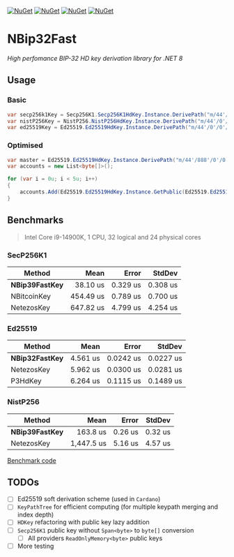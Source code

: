 [![NuGet](https://img.shields.io/nuget/v/NBip32Fast.svg)](https://www.nuget.org/packages/NBip32Fast)
[![NuGet](https://img.shields.io/nuget/v/NBip32Fast.Secp256K1.svg)](https://www.nuget.org/packages/NBip32Fast.Secp256K1)
[![NuGet](https://img.shields.io/nuget/v/NBip32Fast.Ed25519.svg)](https://www.nuget.org/packages/NBip32Fast.Ed25519)
[![NuGet](https://img.shields.io/nuget/v/NBip32Fast.NistP256.svg)](https://www.nuget.org/packages/NBip32Fast.NistP256)

# NBip32Fast
*High perfomance BIP-32 HD key derivation library for .NET 8*

## Usage
### Basic
```cs
var secp256k1Key = Secp256K1.Secp256K1HdKey.Instance.DerivePath("m/44'/0'/0'/0/0", seed).Key;
var nistP256Key = NistP256.NistP256HdKey.Instance.DerivePath("m/44'/0'/0'/0/0", seed).Key;
var ed25519Key = Ed25519.Ed25519HdKey.Instance.DerivePath("m/44'/0'/0'/0'/0'", seed).Key;
```

### Optimised
```cs
var master = Ed25519.Ed25519HdKey.Instance.DerivePath("m/44'/888'/0'/0'", seed);
var accounts = new List<byte[]>();

for (var i = 0u; i < 5u; i++)
{
    accounts.Add(Ed25519.Ed25519HdKey.Instance.GetPublic(Ed25519.Ed25519HdKey.Instance.Derive(master, new KeyPathElement(i, true)).Key));
}
```

## Benchmarks
> Intel Core i9-14900K, 1 CPU, 32 logical and 24 physical cores

### SecP256K1
| Method        | Mean      | Error    | StdDev   |
|-------------- |----------:|---------:|---------:|
| **NBip39FastKey** |  38.10 us | 0.329 us | 0.308 us |
| NBitcoinKey   | 454.49 us | 0.789 us | 0.700 us |
| NetezosKey    | 647.82 us | 4.799 us | 4.254 us |

### Ed25519
| Method        | Mean     | Error     | StdDev    |
|-------------- |---------:|----------:|----------:|
| **NBip32FastKey** | 4.561 us | 0.0242 us | 0.0227 us |
| NetezosKey    | 5.962 us | 0.0300 us | 0.0281 us |
| P3HdKey       | 6.264 us | 0.1115 us | 0.1489 us |

### NistP256
| Method        | Mean       | Error   | StdDev  |
|-------------- |-----------:|--------:|--------:|
| **NBip39FastKey** |   163.8 us | 0.26 us | 0.32 us |
| NetezosKey    | 1,447.5 us | 5.16 us | 4.57 us |

[Benchmark code](https://github.com/kzorin52/NBip32Fast/blob/master/NBip32Fast.Benchmark/Program.cs)


## TODOs
- [ ] Ed25519 soft derivation scheme (used in `Cardano`)
- [ ] `KeyPathTree` for efficient computing (for multiple keypath merging and index depth)
- [ ] `HDKey` refactoring with public key lazy addition
- [ ] `Secp256K1` public key without `Span<byte>` to `byte[]` conversion
    - [ ] All providers `ReadOnlyMemory<byte>` public keys
- [ ] More testing